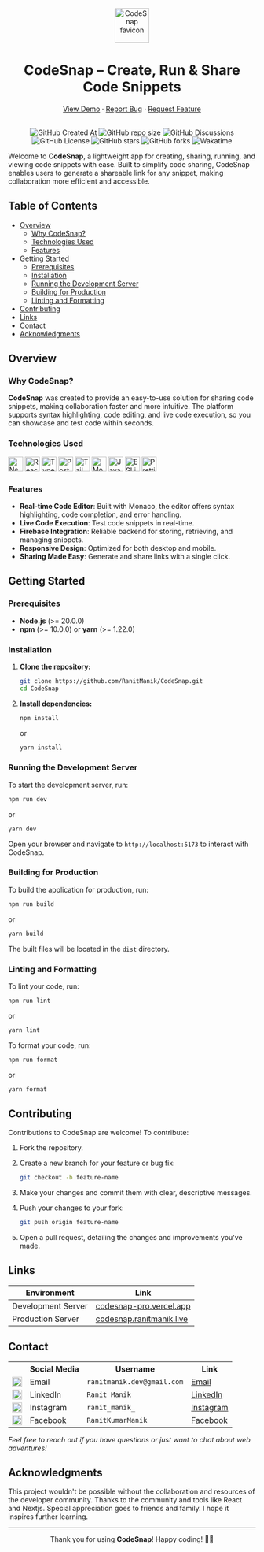 <div align="center">
  <img height="70px" src="https://github.com/user-attachments/assets/89a292d5-674e-41de-b0de-6af88c2042b3" alt="CodeSnap favicon">
  <h1>CodeSnap – Create, Run & Share Code Snippets</h1>
  <a href="https://codesnap.ranitmanik.live/">View Demo</a>
  ·
  <a href=".github/ISSUE_TEMPLATE/bug_report.md">Report Bug</a>
  ·
  <a href=".github/ISSUE_TEMPLATE/feature_request.md">Request Feature</a>
  <br/>
  <br/>

![GitHub Created At](https://img.shields.io/github/created-at/RanitManik/CodeSnap)
![GitHub repo size](https://img.shields.io/github/repo-size/RanitManik/CodeSnap)
![GitHub Discussions](https://img.shields.io/github/discussions/RanitManik/CodeSnap)
![GitHub License](https://img.shields.io/github/license/RanitManik/CodeSnap)
![GitHub stars](https://img.shields.io/github/stars/RanitManik/CodeSnap?style=default)
![GitHub forks](https://img.shields.io/github/forks/RanitManik/CodeSnap?style=default)
![Wakatime](https://wakatime.com/badge/github/RanitManik/CodeSnap.svg)
</div>  

Welcome to **CodeSnap**, a lightweight app for creating, sharing, running, and viewing code snippets with ease. Built to
simplify code sharing, CodeSnap enables users to generate a shareable link for any snippet, making collaboration more
efficient and accessible.

## Table of Contents

- [Overview](#overview)
    - [Why CodeSnap?](#why-codesnap)
    - [Technologies Used](#technologies-used)
    - [Features](#features)
- [Getting Started](#getting-started)
    - [Prerequisites](#prerequisites)
    - [Installation](#installation)
    - [Running the Development Server](#running-the-development-server)
    - [Building for Production](#building-for-production)
    - [Linting and Formatting](#linting-and-formatting)
- [Contributing](#contributing)
- [Links](#links)
- [Contact](#contact)
- [Acknowledgments](#acknowledgments)

## Overview

### Why CodeSnap?

**CodeSnap** was created to provide an easy-to-use solution for sharing code snippets, making collaboration faster and
more intuitive. The platform supports syntax highlighting, code editing, and live code execution, so you can showcase
and test code within seconds.

### Technologies Used

<p> 
  <img src="https://img.shields.io/badge/next.js-%23000000.svg?style=for-the-badge&logo=next.js&logoColor=white" alt="Next.js" height="30px"> 
  <img src="https://img.shields.io/badge/react-%2320232a.svg?style=for-the-badge&logo=react&logoColor=%2361DAFB" alt="React" height="30px"> 
  <img src="https://img.shields.io/badge/typescript-%23007ACC.svg?style=for-the-badge&logo=typescript&logoColor=white" alt="TypeScript" height="30px"> 
  <img src="https://img.shields.io/badge/postgresql-%23336791.svg?style=for-the-badge&logo=postgresql&logoColor=white" alt="PostgreSQL" height="30px"> 
  <img src="https://img.shields.io/badge/tailwindcss-%2338B2AC.svg?style=for-the-badge&logo=tailwind-css&logoColor=white" alt="TailwindCSS" height="30px"> 
  <img src="https://img.shields.io/badge/monaco-%23007ACC.svg?style=for-the-badge&logo=microsoft&logoColor=white" alt="Monaco Editor" height="30px">
  <img src="https://img.shields.io/badge/javascript-%23323330.svg?style=for-the-badge&logo=javascript&logoColor=%23F7DF1E" alt="JavaScript" height="30px">
  <img src="https://img.shields.io/badge/ESLint-4B3263?style=for-the-badge&logo=eslint&logoColor=white" alt="ESLint" height="30px">
  <img src="https://img.shields.io/badge/Prettier-F7B93E.svg?style=for-the-badge&logo=Prettier&logoColor=black" alt="Prettier" height="30px">
</p>

### Features

- **Real-time Code Editor**: Built with Monaco, the editor offers syntax highlighting, code completion, and error
  handling.
- **Live Code Execution**: Test code snippets in real-time.
- **Firebase Integration**: Reliable backend for storing, retrieving, and managing snippets.
- **Responsive Design**: Optimized for both desktop and mobile.
- **Sharing Made Easy**: Generate and share links with a single click.

## Getting Started

### Prerequisites

- **Node.js** (>= 20.0.0)
- **npm** (>= 10.0.0) or **yarn** (>= 1.22.0)

### Installation

1. **Clone the repository:**

   ```bash
   git clone https://github.com/RanitManik/CodeSnap.git
   cd CodeSnap
   ```

2. **Install dependencies:**

   ```bash
   npm install
   ```

   or

   ```bash
   yarn install
   ```

### Running the Development Server

To start the development server, run:

```bash
npm run dev
```

or

```bash
yarn dev
```

Open your browser and navigate to `http://localhost:5173` to interact with CodeSnap.

### Building for Production

To build the application for production, run:

```bash
npm run build
```

or

```bash
yarn build
```

The built files will be located in the `dist` directory.

### Linting and Formatting

To lint your code, run:

```bash
npm run lint
```

or

```bash
yarn lint
```

To format your code, run:

```bash
npm run format
```

or

```bash
yarn format
```

## Contributing

Contributions to CodeSnap are welcome! To contribute:

1. Fork the repository.
2. Create a new branch for your feature or bug fix:

   ```bash
   git checkout -b feature-name
   ```

3. Make your changes and commit them with clear, descriptive messages.
4. Push your changes to your fork:

   ```bash
   git push origin feature-name
   ```

5. Open a pull request, detailing the changes and improvements you’ve made.

## Links

| Environment        | Link                                                         |
|--------------------|--------------------------------------------------------------|
| Development Server | [codesnap-pro.vercel.app](https://codesnap-pro.vercel.app)   |
| Production Server  | [codesnap.ranitmanik.live](https://codesnap.ranitmanik.live) |

## Contact

<table>
  <tr>
    <th></th>
    <th>Social Media</th>
    <th>Username</th>
    <th>Link</th>
  </tr>
  <tr>
    <td><img src="https://cdn4.iconfinder.com/data/icons/social-media-logos-6/512/112-gmail_email_mail-512.png" width="20" /></td>
    <td>Email</td>
    <td><code>ranitmanik.dev@gmail.com</code></td>
    <td><a href="mailto:ranitmanik.dev@gmail.com" target="_blank">Email</a></td>
  </tr>
  <tr>
    <td><img src="https://upload.wikimedia.org/wikipedia/commons/thumb/c/ca/LinkedIn_logo_initials.png/480px-LinkedIn_logo_initials.png" width="20" /></td>
    <td>LinkedIn</td>
    <td><code>Ranit Manik</code></td>
    <td><a href="https://www.linkedin.com/in/ranit-manik/" target="_blank">LinkedIn</a></td>
  </tr>
  <tr>
    <td><img src="https://upload.wikimedia.org/wikipedia/commons/thumb/a/a5/Instagram_icon.png/600px-Instagram_icon.png" width="20" /></td>
    <td>Instagram</td>
    <td><code>ranit_manik_</code></td>
    <td><a href="https://www.instagram.com/ranit_manik_/" target="_blank">Instagram</a></td>
  </tr>
  <tr>
    <td><img src="https://upload.wikimedia.org/wikipedia/commons/6/6c/Facebook_Logo_2023.png" width="20" /></td>
    <td>Facebook</td>
    <td><code>RanitKumarManik</code></td>
    <td><a href="https://www.facebook.com/RanitKumarManik/" target="_blank">Facebook</a></td>
</tr>
</table>

_Feel free to reach out if you have questions or just want to chat about web adventures!_

## Acknowledgments

This project wouldn't be possible without the collaboration and resources of the developer community. Thanks to the
community and tools like React and Nextjs. Special appreciation goes to friends and family. I hope it inspires further
learning.

---

<p align="center">
   Thank you for using <strong>CodeSnap</strong>! Happy coding! 👨‍💻
</p>

